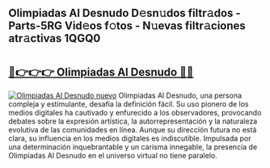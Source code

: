 ## Olimpiadas Al Desnudo D𝚎sn𝚞dos filtr𝚊dos - Parts-5RG Vid𝚎os f𝚘tos - N𝚞evas filtr𝚊ciones atr𝚊ctivas 1QGQ0

# <h2><a href="http://mbbyli.tromn.icu/?c=Olimpiadas+Al+Desnudo">🔗👉👉👉 Olimpiadas Al Desnudo 🔗🔗</a></h2>

[![Olimpiadas Al Desnudo nuevo](https://i.imgur.com/pEAQMta.gif)](http://mbbyli.tromn.icu/?c=Olimpiadas+Al+Desnudo)
Olimpiadas Al Desnudo, una persona compleja y estimulante, desafía la definición fácil. Su uso pionero de los medios digitales ha cautivado y enfurecido a los observadores, provocando debates sobre la expresión artística, la autorrepresentación y la naturaleza evolutiva de las comunidades en línea. Aunque su dirección futura no está clara, su influencia en los medios digitales es indiscutible. Impulsada por una determinación inquebrantable y un carisma innegable, la presencia de Olimpiadas Al Desnudo en el universo virtual no tiene paralelo.
